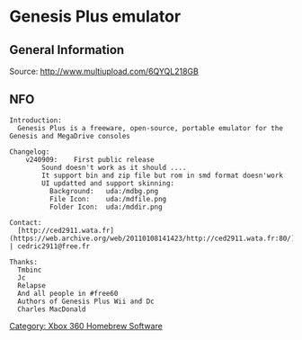 # Genesis Plus emulator

## General Information

Source: <http://www.multiupload.com/6QYQL218GB>

## NFO

```
Introduction:
  Genesis Plus is a freeware, open-source, portable emulator for the Genesis and MegaDrive consoles

Changelog:
    v240909:    First public release
        Sound doesn't work as it should ....
        It support bin and zip file but rom in smd format doesn'work
        UI updatted and support skinning:
          Background:   uda:/mdbg.png
          File Icon:    uda:/mdfile.png
          Folder Icon:  uda:/mddir.png

Contact:
  [http://ced2911.wata.fr](https://web.archive.org/web/20110108141423/http://ced2911.wata.fr:80/) | cedric2911@free.fr

Thanks:
  Tmbinc
  Jc
  Relapse
  And all people in #free60
  Authors of Genesis Plus Wii and Dc
  Charles MacDonald
```

[Category: Xbox 360 Homebrew Software](../Category_Xbox360_Homebrew_Software)
